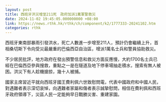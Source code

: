 ```yaml
---
layout: post
title: 西班牙洪災增至211死　政府加派1萬軍警救災
date: 2024-11-02 19:45:05.000000000 +08:00
link: https://news.rthk.hk/rthk/ch/component/k2/1777333-20241102.htm
categories: rthk
---
```


西班牙東南部暴雨引發洪水，死亡人數進一步增至211人，預計仍會繼續上升，首相桑切斯下令向受災最嚴重的巴倫西亞自治區，增派1萬名士兵和警員協助救災。

不少居民批評，地方政府在發出預警信息和救災方面反應慢，大約1700名士兵已經在巴倫西亞參與搜救，重點之一是在隧道及地下停車場抽走積水，搜索有無人被困。洪災下有人趁機搶掠，幾十人被捕。

國家主席習近平就向西班牙國王費利佩六世致慰問電，代表中國政府和中國人民，對遇難者表示深切哀悼，向遇難者家屬和傷者表示誠摯慰問，相信在費利佩和西班牙政府領導下，災區人民一定能夠早日戰勝災害、重建家園。

